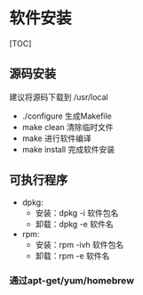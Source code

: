 # 软件安装

[TOC]

## 源码安装

建议将源码下载到 /usr/local
- ./configure 生成Makefile
- make clean 清除临时文件
- make 进行软件编译
- make install 完成软件安装

## 可执行程序

- dpkg:
    + 安装：dpkg -i 软件包名
    + 卸载：dpkg -e 软件名
- rpm:
    + 安装：rpm -ivh 软件包名
    + 卸载：rpm -e 软件名

### 通过apt-get/yum/homebrew


